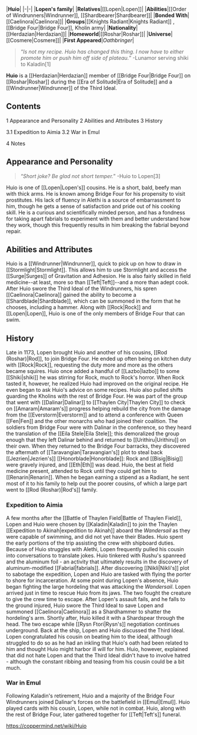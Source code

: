 |**Huio**|
|-|-|
|**Lopen's family**|
|**Relatives**|[[Lopen\|Lopen]]|
|**Abilities**|[[Order of Windrunners\|Windrunner]], [[Shardbearer\|Shardbearer]]|
|**Bonded With**|[[Caelinora\|Caelinora]]|
|**Groups**|[[Knights Radiant\|Knights Radiant]] , [[Bridge Four\|Bridge Four]], Kholin army|
|**Nationality**|[[Herdazian\|Herdazian]]|
|**Homeworld**|[[Roshar\|Roshar]]|
|**Universe**|[[Cosmere\|Cosmere]]|
|**First Appeared**|*Oathbringer*|

>“*Is not my recipe. Huio has changed this thing. I now have to either promote him or push him off side of plateau.*”
\-Lunamor serving shiki to Kaladin[1]


**Huio** is a [[Herdazian\|Herdazian]] member of [[Bridge Four\|Bridge Four]] on [[Roshar\|Roshar]] during the [[Era of Solitude\|Era of Solitude]] and a [[Windrunner\|Windrunner]] of the Third Ideal.

## Contents

1 Appearance and Personality
2 Abilities and Attributes
3 History

3.1 Expedition to Aimia
3.2 War in Emul


4 Notes


## Appearance and Personality
>“*Short joke? Be glad not short temper.*”
\-Huio to Lopen[3]

Huio is one of [[Lopen\|Lopen's]] cousins. He is a short, bald, beefy man with thick arms. He is known among Bridge Four for his propensity to visit prostitutes. His lack of fluency in Alethi is a source of embarrassment to him, though he gets a sense of satisfaction and pride out of his cooking skill. He is a curious and scientifically minded person, and has a fondness for taking apart fabrials to experiment with them and better understand how they work, though this frequently results in him breaking the fabrial beyond repair.

## Abilities and Attributes
Huio is a [[Windrunner\|Windrunner]], quick to pick up on how to draw in [[Stormlight\|Stormlight]]. This allows him to use Stormlight and access the [[Surge\|Surges]] of Gravitation and Adhesion. He is also fairly skilled in field medicine--at least, more so than [[Teft\|Teft]]--and a more than adept cook. After Huio swore the Third Ideal of the Windrunners, his spren [[Caelinora\|Caelinora]] gained the ability to become a [[Shardblade\|Shardblade]], which can be summoned in the form that he chooses, including a hammer.
Along with [[Rock\|Rock]] and [[Lopen\|Lopen]], Huio is one of the only members of Bridge Four that can swim.

## History
Late in 1173, Lopen brought Huio and another of his cousins, [[Rod (Roshar)\|Rod]], to join Bridge Four. He ended up often being on kitchen duty with [[Rock\|Rock]], requesting the duty more and more as the others became squires. Huio once added a handful of [[Lazbo\|lazbo]] to some [[Shiki\|shiki]] he was stirring for Rock, much to Rock's horror. When Rock tasted it, however, he realized Huio had improved on the original recipe. He even began to ask Huio's advice on some recipes.
Huio also pulled shifts guarding the Kholins with the rest of Bridge Four. He was part of the group that went with [[Dalinar\|Dalinar]] to [[Thaylen City\|Thaylen City]] to check on [[Amaram\|Amaram's]] progress helping rebuild the city from the damage from the [[Everstorm\|Everstorm]] and to attend a conference with Queen [[Fen\|Fen]] and the other monarchs who had joined their coalition. The soldiers from Bridge Four were with Dalinar in the conference, so they heard the translation of the [[Eila Stele\|Eila Stele]]; this demoralized the group enough that they left Dalinar behind and returned to [[Urithiru\|Urithiru]] on their own. When they returned to the Bridge Four barracks, they discovered the aftermath of [[Taravangian\|Taravangian's]] plot to steal back [[Jezrien\|Jezrien's]] [[Honorblade\|Honorblade]]: Rock and [[Bisig\|Bisig]] were gravely injured, and [[Eth\|Eth]] was dead. Huio, the best at field medicine present, attended to Rock until they could get him to [[Renarin\|Renarin]].
When he began earning a stipend as a Radiant, he sent most of it to his family to help out the poorer cousins, of which a large part went to [[Rod (Roshar)\|Rod's]] family.

### Expedition to Aimia
A few months after the [[Battle of Thaylen Field\|Battle of Thaylen Field]], Lopen and Huio were chosen by [[Kaladin\|Kaladin]] to join the Thaylen [[Expedition to Akinah\|expedition to Akinah]] aboard the *Wandersail* as they were capable of swimming, and did not yet have their Blades. Huio spent the early portions of the trip assisting the crew with shipboard duties. Because of Huio struggles with Alethi, Lopen frequently pulled his cousin into conversations to translate jokes. Huio tinkered with Rushu's spanreed and the aluminum foil - an activity that ultimately results in the discovery of aluminum-modified [[Fabrial\|fabrials]].
After discovering [[Nikli\|Nikli's]] plot to sabotage the expedition, Lopen and Huio are tasked with flying the porter to shore for incarceration.
At some point during Lopen's absence, Huio began fighting the large hordeling that was attacking the *Wandersail*. Lopen arrived just in time to rescue Huio from its jaws. The two fought the creature to give the crew time to escape. After Lopen's assault fails, and he falls to the ground injured, Huio swore the Third Ideal to save Lopen and summoned [[Caelinora\|Caelinora]] as a Shardhammer to shatter the hordeling's arm. Shortly after, Huio killed it with a Shardspear through the head. The two escape while [[Rysn Ftori\|Rysn's]] negotiation continues underground.
Back at the ship, Lopen and Huio discussed the Third Ideal. Lopen congratulated his cousin on beating him to the ideal, although struggled to do so as he had an inkling that Huio's oath had been related to him and thought Huio might harbor ill will for him. Huio, however, explained that did not hate Lopen and that the Third Ideal didn't have to involve hatred - although the constant ribbing and teasing from his cousin could be a bit much.

### War in Emul
Following Kaladin's retirement, Huio and a majority of the Bridge Four Windrunners joined Dalinar's forces on the battlefield in [[Emul\|Emul]]. Huio played cards with his cousin, Lopen, while not in combat. Huio, along with the rest of Bridge Four, later gathered together for [[Teft\|Teft's]] funeral.



https://coppermind.net/wiki/Huio